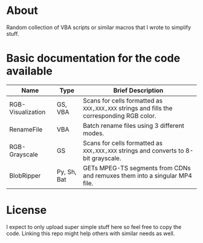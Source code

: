 # About
Random collection of VBA scripts or similar macros that I wrote to simplify stuff.

# Basic documentation for the code available

| Name              | Type        | Brief Description                                                                         |
|-------------------|-------------|-------------------------------------------------------------------------------------------|
| RGB-Visualization | GS, VBA     | Scans for cells formatted as `XXX,XXX,XXX` strings and fills the corresponding RGB color. |
| RenameFile        | VBA         | Batch rename files using 3 different modes.                                               |
| RGB-Grayscale     | GS          | Scans for cells formatted as `XXX,XXX,XXX` strings and converts to 8-bit grayscale.       |
| BlobRipper        | Py, Sh, Bat | GETs MPEG-TS segments from CDNs and remuxes them into a singular MP4 file.                |

# License
I expect to only upload super simple stuff here so feel free to copy the code. Linking this repo might help others with similar needs as well.